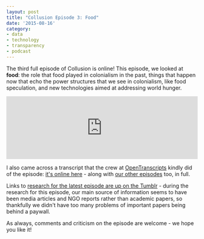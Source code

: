 ```yaml
---
layout: post
title: "Collusion Episode 3: Food"
date: '2015-08-16'
category:
- data
- technology
- transparency
- podcast
---
```


The third full episode of Collusion is online! This episode, we looked at **food**: the role that food played in colonialism in the past, things that happen now that echo the power structures that we see in colonialism, like food speculation, and new technologies aimed at addressing world hunger.

<iframe width="100%" height="166" scrolling="no" frameborder="no" src="https://w.soundcloud.com/player/?url=https%3A//api.soundcloud.com/tracks/218178213&amp;color=ff5500&amp;auto_play=false&amp;hide_related=false&amp;show_comments=true&amp;show_user=true&amp;show_reposts=false"></iframe>

I also came across a transcript that the crew at [OpenTranscripts](http://opentranscripts.org/) kindly did of the episode: [it's online here](http://opentranscripts.org/transcript/collusion-3-food/) - along with [our other episodes](http://opentranscripts.org/sources/collusion/) too, in full.

Links to [research for the latest episode are up on the Tumblr](http://collusionpodcast.tumblr.com/post/126832910754/episode-3-food-research-and-links) - during the research for this episode, our main source of information seems to have been media articles and NGO reports rather than academic papers, so thankfully we didn't have too many problems of important papers being behind a paywall.

As always, comments and criticism on the episode are welcome - we hope you like it! 

